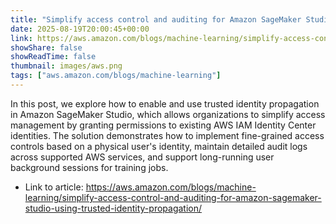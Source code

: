 ```yaml
---
title: "Simplify access control and auditing for Amazon SageMaker Studio using trusted identity propagation"
date: 2025-08-19T20:00:45+00:00
link: https://aws.amazon.com/blogs/machine-learning/simplify-access-control-and-auditing-for-amazon-sagemaker-studio-using-trusted-identity-propagation/
showShare: false
showReadTime: false
thumbnail: images/aws.png
tags: ["aws.amazon.com/blogs/machine-learning"]
---
```

In this post, we explore how to enable and use trusted identity propagation in Amazon SageMaker Studio, which allows organizations to simplify access management by granting permissions to existing AWS IAM Identity Center identities. The solution demonstrates how to implement fine-grained access controls based on a physical user's identity, maintain detailed audit logs across supported AWS services, and support long-running user background sessions for training jobs.

- Link to article: https://aws.amazon.com/blogs/machine-learning/simplify-access-control-and-auditing-for-amazon-sagemaker-studio-using-trusted-identity-propagation/